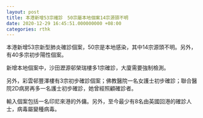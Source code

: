 ```yaml
---
layout: post
title: 本港新增53宗確診　50宗屬本地個案14宗源頭不明
date: 2020-12-29 16:45:51.000000000 +08:00
categories: rthk
---
```


本港新增53宗新型肺炎確診個案，50宗是本地感染，其中14宗源頭不明。另外，有40多宗初步陽性個案。

新增本地個案中，沙田瀝源邨榮瑞樓多1宗確診，大廈需要強制檢測。

另外，彩雲邨豐澤樓有3宗初步確診個案；佛教醫院一名女護士初步確診；聯合醫院2D病房再多一名護士初步確診，她曾經照顧確診者。

輸入個案包括一名印尼來港的外傭。另外，至今最少有8名由英國回港的確診人士，病毒屬變種病毒。
